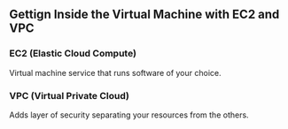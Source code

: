 ## Gettign Inside the Virtual Machine with EC2 and VPC

### EC2 (Elastic Cloud Compute)
Virtual machine service that runs software of your choice.


### VPC (Virtual Private Cloud)
Adds layer of security separating your resources from the others.